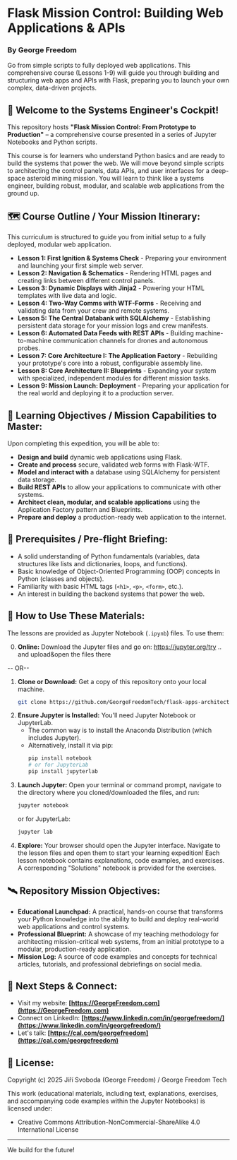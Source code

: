 # Flask Mission Control: Building Web Applications & APIs

### **By George Freedom**
Go from simple scripts to fully deployed web applications. This comprehensive course (Lessons 1-9) will guide you through building and structuring web apps and APIs with Flask, preparing you to launch your own complex, data-driven projects.

## 🚀 **Welcome to the Systems Engineer's Cockpit!**

This repository hosts **"Flask Mission Control: From Prototype to Production"** – a comprehensive course presented in a series of Jupyter Notebooks and Python scripts.

This course is for learners who understand Python basics and are ready to build the systems that power the web. We will move beyond simple scripts to architecting the control panels, data APIs, and user interfaces for a deep-space asteroid mining mission. You will learn to think like a systems engineer, building robust, modular, and scalable web applications from the ground up.

## 🗺️ **Course Outline / Your Mission Itinerary:**

This curriculum is structured to guide you from initial setup to a fully deployed, modular web application.

* **Lesson 1: First Ignition & Systems Check** - Preparing your environment and launching your first simple web server.
* **Lesson 2: Navigation & Schematics** - Rendering HTML pages and creating links between different control panels.
* **Lesson 3: Dynamic Displays with Jinja2** - Powering your HTML templates with live data and logic.
* **Lesson 4: Two-Way Comms with WTF-Forms** - Receiving and validating data from your crew and remote systems.
* **Lesson 5: The Central Databank with SQLAlchemy** - Establishing persistent data storage for your mission logs and crew manifests.
* **Lesson 6: Automated Data Feeds with REST APIs** - Building machine-to-machine communication channels for drones and autonomous probes.
* **Lesson 7: Core Architecture I: The Application Factory** - Rebuilding your prototype's core into a robust, configurable assembly line.
* **Lesson 8: Core Architecture II: Blueprints** - Expanding your system with specialized, independent modules for different mission tasks.
* **Lesson 9: Mission Launch: Deployment** - Preparing your application for the real world and deploying it to a production server.

## 🎯 **Learning Objectives / Mission Capabilities to Master:**

Upon completing this expedition, you will be able to:

* **Design and build** dynamic web applications using Flask.
* **Create and process** secure, validated web forms with Flask-WTF.
* **Model and interact with** a database using SQLAlchemy for persistent data storage.
* **Build REST APIs** to allow your applications to communicate with other systems.
* **Architect clean, modular, and scalable applications** using the Application Factory pattern and Blueprints.
* **Prepare and deploy** a production-ready web application to the internet.

## 🎒 **Prerequisites / Pre-flight Briefing:**

* A solid understanding of Python fundamentals (variables, data structures like lists and dictionaries, loops, and functions).
* Basic knowledge of Object-Oriented Programming (OOP) concepts in Python (classes and objects).
* Familiarity with basic HTML tags (`<h1>`, `<p>`, `<form>`, etc.).
* An interest in building the backend systems that power the web.

## 🧭 How to Use These Materials:
    
The lessons are provided as Jupyter Notebook (`.ipynb`) files. To use them:

0. **Online:** Download the Jupyter files and go on: https://jupyter.org/try .. and upload&open the files there

-- OR--

1.  **Clone or Download:** Get a copy of this repository onto your local machine.
    ```bash
    git clone https://github.com/GeorgeFreedomTech/flask-apps-architecture-course.git
    ```
2.  **Ensure Jupyter is Installed:** You'll need Jupyter Notebook or JupyterLab.
    * The common way is to install the Anaconda Distribution (which includes Jupyter).
    * Alternatively, install it via pip:
        ```bash
        pip install notebook
        # or for JupyterLab
        pip install jupyterlab
        ```
3.  **Launch Jupyter:** Open your terminal or command prompt, navigate to the directory where you cloned/downloaded the files, and run:
    ```bash
    jupyter notebook
    ```
    or for JupyterLab:
    ```bash
    jupyter lab
    ```
4.  **Explore:** Your browser should open the Jupyter interface. Navigate to the lesson files and open them to start your learning expedition! Each lesson notebook contains explanations, code examples, and exercises. A corresponding "Solutions" notebook is provided for the exercises.

## 🛰️ **Repository Mission Objectives:**

* **Educational Launchpad:** A practical, hands-on course that transforms your Python knowledge into the ability to build and deploy real-world web applications and control systems.
* **Professional Blueprint:** A showcase of my teaching methodology for architecting mission-critical web systems, from an initial prototype to a modular, production-ready application.
* **Mission Log:** A source of code examples and concepts for technical articles, tutorials, and professional debriefings on social media.

## 🔗 Next Steps & Connect:

* Visit my website: **[https://GeorgeFreedom.com](https://GeorgeFreedom.com)**
* Connect on LinkedIn: **[https://www.linkedin.com/in/georgefreedom/](https://www.linkedin.com/in/georgefreedom/)**
* Let's talk: **[https://cal.com/georgefreedom](https://cal.com/georgefreedom)**

## 📜 License:

Copyright (c) 2025 Jiří Svoboda (George Freedom) / George Freedom Tech

This work (educational materials, including text, explanations, exercises, and accompanying code examples within the Jupyter Notebooks) is licensed under:
* Creative Commons Attribution-NonCommercial-ShareAlike 4.0 International License

---

We build for the future!
